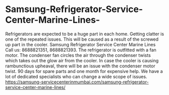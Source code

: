 # Samsung-Refrigerator-Service-Center-Marine-Lines-
Refrigerators are expected to be a huge part in each home. Getting clatter is one of the repeated issues. This will be caused as a result of the screwed up part in the cooler. Samsung Refrigerator Service Center Marine Lines Call us: 8688821351, 8688821393.      The refrigerator is outfitted with a fan motor. The condenser fan circles the air through the condenser twists which takes out the glow air from the cooler. In case the cooler is causing rambunctious upheaval, there will be an issue with the condenser motor twist. 90 days for spare parts and one month for expensive help. We have a lot of dedicated specialists who can change a wide scope of issues.  https://samsung-servicecenterinmumbai.com/samsung-refrigerator-service-center-marine-lines/
